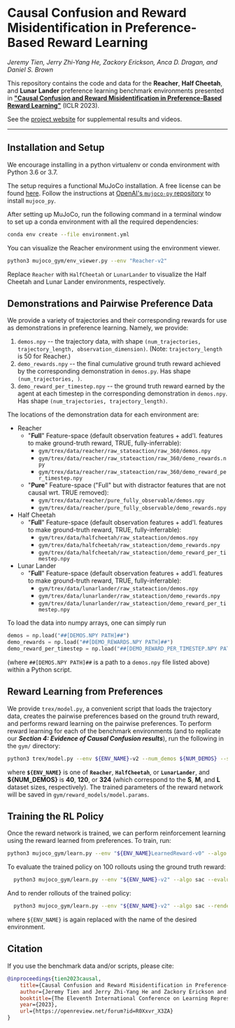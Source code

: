 # Causal Confusion and Reward Misidentification in Preference-Based Reward Learning
_Jeremy Tien, Jerry Zhi-Yang He, Zackory Erickson, Anca D. Dragan, and Daniel S. Brown_

This repository contains the code and data for the **Reacher**, **Half Cheetah**, and **Lunar Lander** preference learning benchmark environments presented in [**"Causal Confusion and Reward Misidentification in Preference-Based Reward Learning"**](https://openreview.net/pdf?id=R0Xxvr_X3ZA) (ICLR 2023). 

See the [project website](https://sites.google.com/view/causal-reward-confusion) for supplemental results and videos.
***

## Installation and Setup
We encourage installing in a python virtualenv or conda environment with Python 3.6 or 3.7.

The setup requires a functional MuJoCo installation. 
A free license can be found [here](https://github.com/openai/mujoco-py).
Follow the instructions at [OpenAI's `mujoco-py` repository](https://github.com/openai/mujoco-py) to install `mujoco_py`. 

After setting up MuJoCo, run the following command in a terminal window to set up a conda environment with all the required dependencies: 
```bash
conda env create --file environment.yml
```

You can visualize the Reacher environment using the environment viewer.  
```bash
python3 mujoco_gym/env_viewer.py --env "Reacher-v2"
```
Replace `Reacher` with `HalfCheetah` or `LunarLander` to visualize the Half Cheetah and Lunar Lander environments, respectively. 

## Demonstrations and Pairwise Preference Data
We provide a variety of trajectories and their corresponding rewards for use as demonstrations in preference learning.
Namely, we provide:
1. `demos.npy` -- the trajectory data, with shape `(num_trajectories, trajectory_length, observation_dimension)`. (Note: `trajectory_length` is 50 for Reacher.) 
2. `demo_rewards.npy` -- the final cumulative ground truth reward achieved by the corresponding demonstration in `demos.py`. Has shape `(num_trajectories, )`. 
3. `demo_reward_per_timestep.npy` -- the ground truth reward earned by the agent at each timestep in the corresponding demonstration in `demos.npy`. Has shape `(num_trajectories, trajectory_length)`.

The locations of the demonstration data for each environment are:
- Reacher
    - "**Full**" Feature-space (default observation features + add'l. features to make ground-truth reward, TRUE, fully-inferrable): 
        - `gym/trex/data/reacher/raw_stateaction/raw_360/demos.npy`
        - `gym/trex/data/reacher/raw_stateaction/raw_360/demo_rewards.npy`
        - `gym/trex/data/reacher/raw_stateaction/raw_360/demo_reward_per_timestep.npy`
    - "**Pure**" Feature-space ("Full" but with distractor features that are not causal wrt. TRUE removed): 
        - `gym/trex/data/reacher/pure_fully_observable/demos.npy`
        - `gym/trex/data/reacher/pure_fully_observable/demo_rewards.npy`
- Half Cheetah
    - "**Full**" Feature-space (default observation features + add'l. features to make ground-truth reward, TRUE, fully-inferrable): 
        - `gym/trex/data/halfcheetah/raw_stateaction/demos.npy`
        - `gym/trex/data/halfcheetah/raw_stateaction/demo_rewards.npy`
        - `gym/trex/data/halfcheetah/raw_stateaction/demo_reward_per_timestep.npy`
- Lunar Lander
    - "**Full**" Feature-space (default observation features + add'l. features to make ground-truth reward, TRUE, fully-inferrable): 
        - `gym/trex/data/lunarlander/raw_stateaction/demos.npy`
        - `gym/trex/data/lunarlander/raw_stateaction/demo_rewards.npy`
        - `gym/trex/data/lunarlander/raw_stateaction/demo_reward_per_timestep.npy`
        
To load the data into numpy arrays, one can simply run
```python
demos = np.load("##[DEMOS.NPY PATH]##")
demo_rewards = np.load("##[DEMO_REWARDS.NPY PATH]##")
demo_reward_per_timestep = np.load("##[DEMO_REWARD_PER_TIMESTEP.NPY PATH]##")
```
(where `##[DEMOS.NPY PATH]##` is a path to a `demos.npy` file listed above) within a Python script. 


## Reward Learning from Preferences
We provide `trex/model.py`, a convenient script that loads the trajectory data, creates the pairwise preferences based on the ground truth reward, and performs reward learning on the pairwise preferences. 
To perform reward learning for each of the benchmark environments (and to replicate our **_Section 4: Evidence of Causal Confusion results_**), run the following in the `gym/` directory:
```bash
python3 trex/model.py --env ${ENV_NAME}-v2 --num_demos ${NUM_DEMOS} --seed 0 --state_action --hidden_dims 128 64 --all_pairs --num_epochs 100 --patience 10 --lr 0.0001 --weight_decay 0.0001 --reward_model_path ./reward_models/model.params
```
where **`${ENV_NAME}`** is one of **`Reacher`**, **`HalfCheetah`**, or **`LunarLander`**, and **${NUM_DEMOS}** is **40**, **120**, or **324** (which correspond to the **S**, **M**, and **L** dataset sizes, respectively). 
The trained parameters of the reward network will be saved in `gym/reward_models/model.params`.


## Training the RL Policy
Once the reward network is trained, we can perform reinforcement learning using the reward learned from preferences. 
To train, run:
```bash
python3 mujoco_gym/learn.py --env "${ENV_NAME}LearnedReward-v0" --algo sac --seed 0 --train --train-timesteps 1000000 --reward-net-path ./reward_models/model.params --save-dir ./trained_policies/
```
 
To evaluate the trained policy on 100 rollouts using the ground truth reward:
```bash
  python3 mujoco_gym/learn.py --env "${ENV_NAME}-v2" --algo sac --evaluate --eval-episodes 100 --seed 3 --verbose --load-policy-path ./trained_policies/sac/${ENV_NAME}LearnedReward-v0/checkpoint_002231/checkpoint-2231
```

And to render rollouts of the trained policy:
```bash
  python3 mujoco_gym/learn.py --env "${ENV_NAME}-v2" --algo sac --render --render-episodes 3 --seed 3 --load-policy-path ./trained_policies/sac/${ENV_NAME}LearnedReward-v0/checkpoint_002231/checkpoint-2231
```
where `${ENV_NAME}` is again replaced with the name of the desired environment.

## Citation
If you use the benchmark data and/or scripts, please cite:
```bibtex
@inproceedings{tien2023causal,
    title={Causal Confusion and Reward Misidentification in Preference-Based Reward Learning},
    author={Jeremy Tien and Jerry Zhi-Yang He and Zackory Erickson and Anca Dragan and Daniel S. Brown},
    booktitle={The Eleventh International Conference on Learning Representations },
    year={2023},
    url={https://openreview.net/forum?id=R0Xxvr_X3ZA}
}
```

